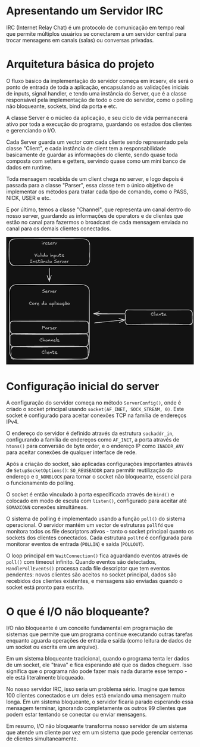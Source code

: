
# Apresentando um Servidor IRC
IRC (Internet Relay Chat) é um protocolo de comunicação em tempo real que permite múltiplos usuários se conectarem a um servidor central para trocar mensagens em canais (salas) ou conversas privadas.

# Arquitetura básica do projeto
O fluxo básico da implementação do servidor começa em ircserv, ele será o ponto de entrada de toda a aplicação, encapsulando as validações iniciais de inputs, signal handler, e tendo uma instância do Server, que é a classe responsável pela implementação de todo o core do servidor, como o polling não bloqueante, sockets, bind da porta e etc.

A classe Server é o núcleo da aplicação, e seu ciclo de vida permanecerá ativo por toda a execução do programa, guardando os estados dos clientes e gerenciando o I/O.

Cada Server guarda um vector com cada cliente sendo representado pela classe "Client", e cada instância de client tem a responsabilidade basicamente de guardar as informações do cliente, sendo quase toda composta com setters e getters, servindo quase como um mini banco de dados em runtime.

Toda mensagem recebida de um client chega no server, e logo depois é passada para a classe "Parser", essa classe tem o único objetivo de implementar os métodos para tratar cada tipo de comando, como o PASS, NICK, USER e etc.

E por último, temos a classe "Channel", que representa um canal dentro do nosso server, guardando as informações de operators e de clientes que estão no canal para fazermos o broadcast de cada mensagem enviada no canal para os demais clientes conectados.

![alt text](./img/flux.png)

# Configuração inicial do server
A configuração do servidor começa no método `ServerConfig()`, onde é criado o socket principal usando `socket(AF_INET, SOCK_STREAM, 0)`. Este socket é configurado para aceitar conexões TCP na família de endereços IPv4.

O endereço do servidor é definido através da estrutura `sockaddr_in`, configurando a família de endereços como `AF_INET`, a porta através de `htons()` para conversão de byte order, e o endereço IP como `INADDR_ANY` para aceitar conexões de qualquer interface de rede.

Após a criação do socket, são aplicadas configurações importantes através de `SetupSocketOptions()`: `SO_REUSEADDR` para permitir reutilização do endereço e `O_NONBLOCK` para tornar o socket não bloqueante, essencial para o funcionamento do polling.

O socket é então vinculado à porta especificada através de `bind()` e colocado em modo de escuta com `listen()`, configurado para aceitar até `SOMAXCONN` conexões simultâneas.

O sistema de polling é implementado usando a função `poll()` do sistema operacional. O servidor mantém um vector de estruturas `pollfd` que monitora todos os file descriptors ativos - tanto o socket principal quanto os sockets dos clientes conectados. Cada estrutura `pollfd` é configurada para monitorar eventos de entrada (`POLLIN`) e saída (`POLLOUT`).

O loop principal em `WaitConnection()` fica aguardando eventos através de `poll()` com timeout infinito. Quando eventos são detectados, `HandlePollEvents()` processa cada file descriptor que tem eventos pendentes: novos clientes são aceitos no socket principal, dados são recebidos dos clientes existentes, e mensagens são enviadas quando o socket está pronto para escrita.

# O que é I/O não bloqueante?
I/O não bloqueante é um conceito fundamental em programação de sistemas que permite que um programa continue executando outras tarefas enquanto aguarda operações de entrada e saída (como leitura de dados de um socket ou escrita em um arquivo).

Em um sistema bloqueante tradicional, quando o programa tenta ler dados de um socket, ele "trava" e fica esperando até que os dados cheguem. Isso significa que o programa não pode fazer mais nada durante esse tempo - ele está literalmente bloqueado.

No nosso servidor IRC, isso seria um problema sério. Imagine que temos 100 clientes conectados e um deles está enviando uma mensagem muito longa. Em um sistema bloqueante, o servidor ficaria parado esperando essa mensagem terminar, ignorando completamente os outros 99 clientes que podem estar tentando se conectar ou enviar mensagens.

Em resumo, I/O não bloqueante transforma nosso servidor de um sistema que atende um cliente por vez em um sistema que pode gerenciar centenas de clientes simultaneamente.